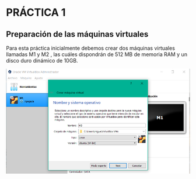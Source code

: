 # PRÁCTICA 1
    
## Preparación de las máquinas virtuales
Para esta práctica inicialmente debemos crear dos máquinas virtuales llamadas M1 y M2 , las cuáles dispondrán de 512 MB de memoria RAM y un disco duro dinámico de 10GB.

          
![img](https://github.com/miguel444/SWAP/blob/master/practica1/images/Nombre%20y%20SO.png)